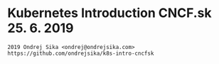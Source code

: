 # Kubernetes Introduction CNCF.sk 25. 6. 2019

    2019 Ondrej Sika <ondrej@ondrejsika.com>
    https://github.com/ondrejsika/k8s-intro-cncfsk

